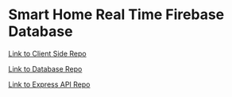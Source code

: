 # Smart Home Real Time Firebase Database

[Link to Client Side Repo](https://github.com/bradford-hamilton/SmartHome-ClientSide)

[Link to Database Repo](https://github.com/bradford-hamilton/SmartHome-Database)

[Link to Express API Repo](https://github.com/bradford-hamilton/SmartHome-ExpressAPI)
